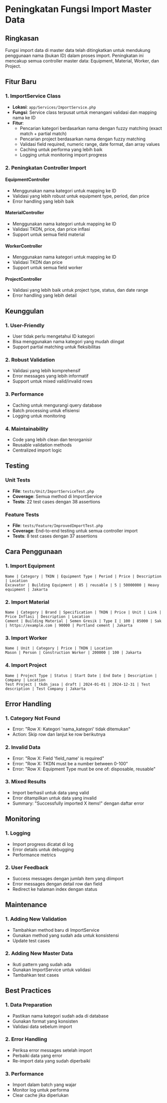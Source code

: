 # Peningkatan Fungsi Import Master Data

## Ringkasan
Fungsi import data di master data telah ditingkatkan untuk mendukung penggunaan nama (bukan ID) dalam proses import. Peningkatan ini mencakup semua controller master data: Equipment, Material, Worker, dan Project.

## Fitur Baru

### 1. ImportService Class
- **Lokasi**: `app/Services/ImportService.php`
- **Fungsi**: Service class terpusat untuk menangani validasi dan mapping nama ke ID
- **Fitur**:
  - Pencarian kategori berdasarkan nama dengan fuzzy matching (exact match + partial match)
  - Pencarian project berdasarkan nama dengan fuzzy matching
  - Validasi field required, numeric range, date format, dan array values
  - Caching untuk performa yang lebih baik
  - Logging untuk monitoring import progress

### 2. Peningkatan Controller Import

#### EquipmentController
- Menggunakan nama kategori untuk mapping ke ID
- Validasi yang lebih robust untuk equipment type, period, dan price
- Error handling yang lebih baik

#### MaterialController  
- Menggunakan nama kategori untuk mapping ke ID
- Validasi TKDN, price, dan price inflasi
- Support untuk semua field material

#### WorkerController
- Menggunakan nama kategori untuk mapping ke ID
- Validasi TKDN dan price
- Support untuk semua field worker

#### ProjectController
- Validasi yang lebih baik untuk project type, status, dan date range
- Error handling yang lebih detail

## Keunggulan

### 1. User-Friendly
- User tidak perlu mengetahui ID kategori
- Bisa menggunakan nama kategori yang mudah diingat
- Support partial matching untuk fleksibilitas

### 2. Robust Validation
- Validasi yang lebih komprehensif
- Error messages yang lebih informatif
- Support untuk mixed valid/invalid rows

### 3. Performance
- Caching untuk mengurangi query database
- Batch processing untuk efisiensi
- Logging untuk monitoring

### 4. Maintainability
- Code yang lebih clean dan terorganisir
- Reusable validation methods
- Centralized import logic

## Testing

### Unit Tests
- **File**: `tests/Unit/ImportServiceTest.php`
- **Coverage**: Semua method di ImportService
- **Tests**: 22 test cases dengan 38 assertions

### Feature Tests
- **File**: `tests/Feature/ImprovedImportTest.php`
- **Coverage**: End-to-end testing untuk semua controller import
- **Tests**: 8 test cases dengan 37 assertions

## Cara Penggunaan

### 1. Import Equipment
```excel
Name | Category | TKDN | Equipment Type | Period | Price | Description | Location
Excavator | Building Equipment | 85 | reusable | 5 | 50000000 | Heavy equipment | Jakarta
```

### 2. Import Material
```excel
Name | Category | Brand | Specification | TKDN | Price | Unit | Link | Price Inflasi | Description | Location
Cement | Building Material | Semen Gresik | Type I | 100 | 85000 | Sak | https://example.com | 90000 | Portland cement | Jakarta
```

### 3. Import Worker
```excel
Name | Unit | Category | Price | TKDN | Location
Mason | Person | Construction Worker | 200000 | 100 | Jakarta
```

### 4. Import Project
```excel
Name | Project Type | Status | Start Date | End Date | Description | Company | Location
Test Project | tkdn_jasa | draft | 2024-01-01 | 2024-12-31 | Test description | Test Company | Jakarta
```

## Error Handling

### 1. Category Not Found
- Error: "Row X: Kategori 'nama_kategori' tidak ditemukan"
- Action: Skip row dan lanjut ke row berikutnya

### 2. Invalid Data
- Error: "Row X: Field 'field_name' is required"
- Error: "Row X: TKDN must be a number between 0-100"
- Error: "Row X: Equipment Type must be one of: disposable, reusable"

### 3. Mixed Results
- Import berhasil untuk data yang valid
- Error ditampilkan untuk data yang invalid
- Summary: "Successfully imported X items!" dengan daftar error

## Monitoring

### 1. Logging
- Import progress dicatat di log
- Error details untuk debugging
- Performance metrics

### 2. User Feedback
- Success messages dengan jumlah item yang diimport
- Error messages dengan detail row dan field
- Redirect ke halaman index dengan status

## Maintenance

### 1. Adding New Validation
- Tambahkan method baru di ImportService
- Gunakan method yang sudah ada untuk konsistensi
- Update test cases

### 2. Adding New Master Data
- Ikuti pattern yang sudah ada
- Gunakan ImportService untuk validasi
- Tambahkan test cases

## Best Practices

### 1. Data Preparation
- Pastikan nama kategori sudah ada di database
- Gunakan format yang konsisten
- Validasi data sebelum import

### 2. Error Handling
- Periksa error messages setelah import
- Perbaiki data yang error
- Re-import data yang sudah diperbaiki

### 3. Performance
- Import dalam batch yang wajar
- Monitor log untuk performa
- Clear cache jika diperlukan
